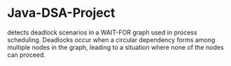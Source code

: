 # Java-DSA-Project
 detects deadlock scenarios  in a WAIT-FOR graph used in process scheduling. Deadlocks occur when a circular  dependency forms among multiple nodes in the graph, leading to a situation where none  of the nodes can proceed.
